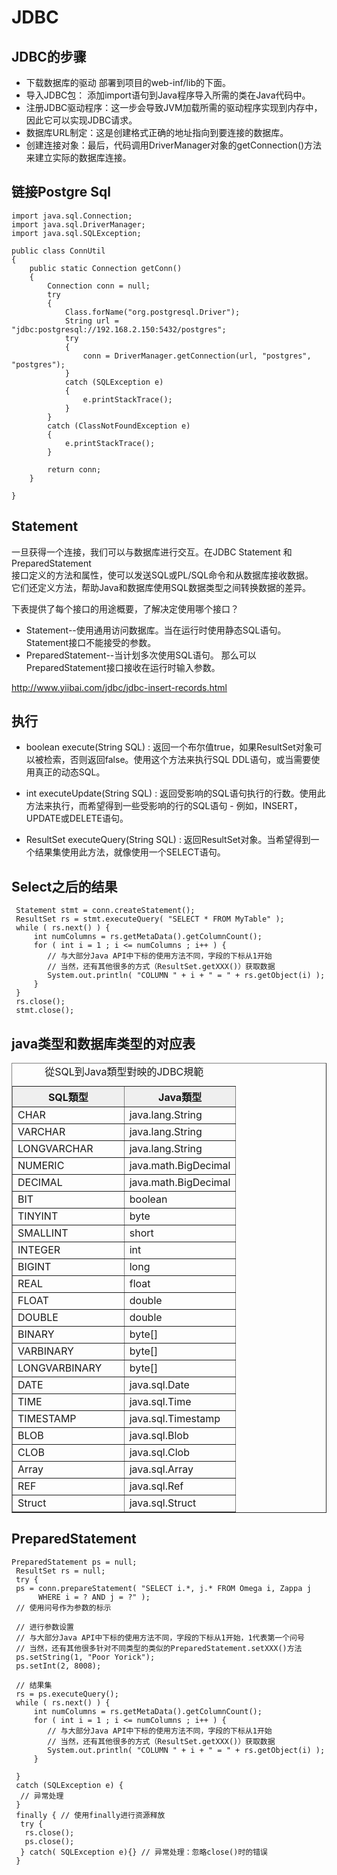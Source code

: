 # JDBC

## JDBC的步骤
* 下载数据库的驱动 部署到项目的web-inf/lib的下面。
* 导入JDBC包： 添加import语句到Java程序导入所需的类在Java代码中。
* 注册JDBC驱动程序：这一步会导致JVM加载所需的驱动程序实现到内存中，因此它可以实现JDBC请求。
* 数据库URL制定：这是创建格式正确的地址指向到要连接的数据库。
* 创建连接对象：最后，代码调用DriverManager对象的getConnection()方法来建立实际的数据库连接。

## 链接Postgre Sql
    import java.sql.Connection;
    import java.sql.DriverManager;
    import java.sql.SQLException;

    public class ConnUtil
    {
        public static Connection getConn()
        {
            Connection conn = null;
            try
            {
                Class.forName("org.postgresql.Driver");
                String url = "jdbc:postgresql://192.168.2.150:5432/postgres";
                try
                {
                    conn = DriverManager.getConnection(url, "postgres", "postgres");
                }
                catch (SQLException e)
                {
                    e.printStackTrace();
                }
            }
            catch (ClassNotFoundException e)
            {
                e.printStackTrace();
            }

            return conn;
        }

    }

## Statement
一旦获得一个连接，我们可以与数据库进行交互。在JDBC Statement 和 PreparedStatement </br>
接口定义的方法和属性，使可以发送SQL或PL/SQL命令和从数据库接收数据。</br>
它们还定义方法，帮助Java和数据库使用SQL数据类型之间转换数据的差异。</br>

下表提供了每个接口的用途概要，了解决定使用哪个接口？</br>
* Statement--使用通用访问数据库。当在运行时使用静态SQL语句。 Statement接口不能接受的参数。
* PreparedStatement--当计划多次使用SQL语句。 那么可以PreparedStatement接口接收在运行时输入参数。


http://www.yiibai.com/jdbc/jdbc-insert-records.html

## 执行

* boolean execute(String SQL) : 返回一个布尔值true，如果ResultSet对象可以被检索，否则返回false。使用这个方法来执行SQL DDL语句，或当需要使用真正的动态SQL。

* int executeUpdate(String SQL) : 返回受影响的SQL语句执行的行数。使用此方法来执行，而希望得到一些受影响的行的SQL语句 - 例如，INSERT，UPDATE或DELETE语句。
* ResultSet executeQuery(String SQL) : 返回ResultSet对象。当希望得到一个结果集使用此方法，就像使用一个SELECT语句。

## Select之后的结果

     Statement stmt = conn.createStatement();
     ResultSet rs = stmt.executeQuery( "SELECT * FROM MyTable" );
     while ( rs.next() ) {
         int numColumns = rs.getMetaData().getColumnCount();
         for ( int i = 1 ; i <= numColumns ; i++ ) {
            // 与大部分Java API中下标的使用方法不同，字段的下标从1开始
            // 当然，还有其他很多的方式（ResultSet.getXXX()）获取数据
            System.out.println( "COLUMN " + i + " = " + rs.getObject(i) );
         }
     }
     rs.close();
     stmt.close();
     
## java类型和数据库类型的对应表

<table border="1" cellpadding="2" cellspacing="0" width="50%">
<caption>從SQL到Java類型對映的JDBC規範</caption>
<tr bgcolor="#EFEFEF">
<th width="50%">SQL類型</th>
<th width="50%">Java類型</th>
</tr>
<tr>
<td>CHAR</td>
<td>java.lang.String</td>
</tr>
<tr>
<td>VARCHAR</td>
<td>java.lang.String</td>
</tr>
<tr>
<td>LONGVARCHAR</td>
<td>java.lang.String</td>
</tr>
<tr>
<td>NUMERIC</td>
<td>java.math.BigDecimal</td>
</tr>
<tr>
<td>DECIMAL</td>
<td>java.math.BigDecimal</td>
</tr>
<tr>
<td>BIT</td>
<td>boolean</td>
</tr>
<tr>
<td>TINYINT</td>
<td>byte</td>
</tr>
<tr>
<td>SMALLINT</td>
<td>short</td>
</tr>
<tr>
<td>INTEGER</td>
<td>int</td>
</tr>
<tr>
<td>BIGINT</td>
<td>long</td>
</tr>
<tr>
<td>REAL</td>
<td>float</td>
</tr>
<tr>
<td>FLOAT</td>
<td>double</td>
</tr>
<tr>
<td>DOUBLE</td>
<td>double</td>
</tr>
<tr>
<td>BINARY</td>
<td>byte[]</td>
</tr>
<tr>
<td>VARBINARY</td>
<td>byte[]</td>
</tr>
<tr>
<td>LONGVARBINARY</td>
<td>byte[]</td>
</tr>
<tr>
<td>DATE</td>
<td>java.sql.Date</td>
</tr>
<tr>
<td>TIME</td>
<td>java.sql.Time</td>
</tr>
<tr>
<td>TIMESTAMP</td>
<td>java.sql.Timestamp</td>
</tr>
<tr>
<td>BLOB</td>
<td>java.sql.Blob</td>
</tr>
<tr>
<td>CLOB</td>
<td>java.sql.Clob</td>
</tr>
<tr>
<td>Array</td>
<td>java.sql.Array</td>
</tr>
<tr>
<td>REF</td>
<td>java.sql.Ref</td>
</tr>
<tr>
<td>Struct</td>
<td>java.sql.Struct</td>
</tr>
</table>

## PreparedStatement

    PreparedStatement ps = null;
     ResultSet rs = null;
     try {
     ps = conn.prepareStatement( "SELECT i.*, j.* FROM Omega i, Zappa j
          WHERE i = ? AND j = ?" );
     // 使用问号作为参数的标示
     
     // 进行参数设置
     // 与大部分Java API中下标的使用方法不同，字段的下标从1开始，1代表第一个问号
     // 当然，还有其他很多针对不同类型的类似的PreparedStatement.setXXX()方法
     ps.setString(1, "Poor Yorick");
     ps.setInt(2, 8008);
     
     // 结果集
     rs = ps.executeQuery();
     while ( rs.next() ) {
         int numColumns = rs.getMetaData().getColumnCount();
         for ( int i = 1 ; i <= numColumns ; i++ ) {
            // 与大部分Java API中下标的使用方法不同，字段的下标从1开始
            // 当然，还有其他很多的方式（ResultSet.getXXX()）获取数据
            System.out.println( "COLUMN " + i + " = " + rs.getObject(i) );
         }
     
     }
     catch (SQLException e) {
      // 异常处理
     }
     finally { // 使用finally进行资源释放
      try {
       rs.close();
       ps.close();
      } catch( SQLException e){} // 异常处理：忽略close()时的错误
     }
